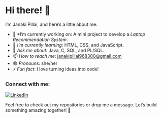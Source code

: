 # Hi there! 👋  

I’m Janaki Pillai, and here’s a little about me:  

- 🔭 *I’m currently working on: A mini project to develop a *Laptop Recommendation System*.  
- 🌱 *I’m currently learning*: HTML, CSS, and JavaScript.  
- 💬 *Ask me about*: Java, C, SQL, and PL/SQL.  
- 📫 *How to reach me*: janakipillai968300@gmail.com  
- 😄 *Pronouns*: she/her  
- ⚡ *Fun fact*: I love turning ideas into code!  

### Connect with me:  

[![LinkedIn](https://img.shields.io/badge/LinkedIn-0A66C2?style=for-the-badge&logo=linkedin&logoColor=white)](https://www.linkedin.com/in/janaki-pillai-6b0b2531a)  


Feel free to check out my repositories or drop me a message. Let’s build something amazing together! 🚀
